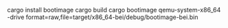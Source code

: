 cargo install bootimage
cargo build
cargo bootimage
qemu-system-x86_64 -drive format=raw,file=target/x86_64-bei/debug/bootimage-bei.bin